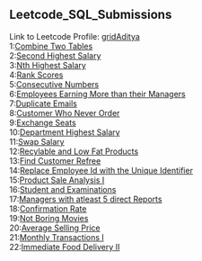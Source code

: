 <h2>Leetcode_SQL_Submissions</h2>
Link to Leetcode Profile: <a href="https://leetcode.com/gridAditya/">gridAditya</a><br>
1:<a href="https://leetcode.com/submissions/detail/1154510918/">Combine Two Tables</a><br>
2:<a href="https://leetcode.com/submissions/detail/1154535858/">Second Highest Salary</a><br>
3:<a href="https://leetcode.com/submissions/detail/1155365647/">Nth Highest Salary</a><br>
4:<a href="https://leetcode.com/submissions/detail/1155391724/">Rank Scores</a><br>
5:<a href="https://leetcode.com/submissions/detail/1155402094/">Consecutive Numbers</a><br>
6:<a href="https://leetcode.com/submissions/detail/1155407752/">Employees Earning More than their Managers</a><br>
7:<a href="https://leetcode.com/submissions/detail/1156331489/">Duplicate Emails</a><br>
8:<a href="https://leetcode.com/submissions/detail/1156327557/">Customer Who Never Order</a><br>
9:<a href="https://leetcode.com/submissions/detail/1157364684/">Exchange Seats</a><br>
10:<a href="https://leetcode.com/submissions/detail/1156351204/">Department Highest Salary</a><br>
11:<a href="https://leetcode.com/submissions/detail/1157359409/">Swap Salary</a><br>
12:<a href="https://leetcode.com/submissions/detail/1166528451/">Recylable and Low Fat Products</a><br>
13:<a href="https://leetcode.com/submissions/detail/1166529834/">Find Customer Refree</a><br>
14:<a href="https://leetcode.com/submissions/detail/1166531946/">Replace Employee Id with the Unique Identifier</a><br>
15:<a href="https://leetcode.com/submissions/detail/1166534215/">Product Sale Analysis I</a><br>
16:<a href="https://leetcode.com/submissions/detail/1166597211/">Student and Examinations</a><br>
17:<a href="https://leetcode.com/submissions/detail/1166599614/">Managers with atleast 5 direct Reports</a><br>
18:<a href="https://leetcode.com/submissions/detail/1166606245/">Confirmation Rate</a><br>
19:<a href="https://leetcode.com/submissions/detail/1166612614/">Not Boring Movies</a><br>
20:<a href="https://leetcode.com/submissions/detail/1166632119/">Average  Selling Price</a><br>
21:<a href="https://leetcode.com/submissions/detail/1167453288/">Monthly Transactions I</a><br>
22:<a href="https://leetcode.com/submissions/detail/1167466943/">Immediate Food Delivery II</a><br>

